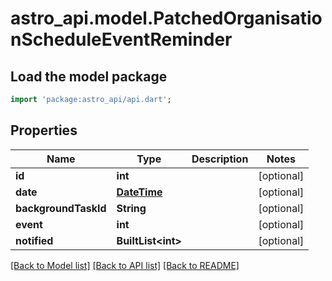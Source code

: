 # astro_api.model.PatchedOrganisationScheduleEventReminder

## Load the model package
```dart
import 'package:astro_api/api.dart';
```

## Properties
Name | Type | Description | Notes
------------ | ------------- | ------------- | -------------
**id** | **int** |  | [optional] 
**date** | [**DateTime**](DateTime.md) |  | [optional] 
**backgroundTaskId** | **String** |  | [optional] 
**event** | **int** |  | [optional] 
**notified** | **BuiltList&lt;int&gt;** |  | [optional] 

[[Back to Model list]](../README.md#documentation-for-models) [[Back to API list]](../README.md#documentation-for-api-endpoints) [[Back to README]](../README.md)


